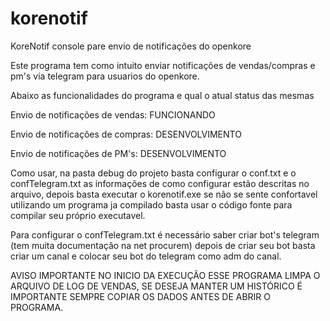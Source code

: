 # korenotif
KoreNotif console pare envio de notificações do openkore

Este programa tem como intuito enviar notificações de vendas/compras e pm's via telegram para usuarios do openkore.

Abaixo as funcionalidades do programa e qual o atual status das mesmas

Envio de notificações de vendas: FUNCIONANDO

Envio de notificações de compras: DESENVOLVIMENTO

Envio de notificações de PM's: DESENVOLVIMENTO

Como usar, na pasta debug do projeto basta configurar o conf.txt e o confTelegram.txt as informações de como configurar estão descritas no arquivo, depois basta executar o korenotif.exe se não se sente confortavel utilizando um programa ja compilado basta usar o código fonte para compilar seu próprio executavel.

Para configurar o confTelegram.txt é necessário saber criar bot's telegram (tem muita documentação na net procurem) depois de criar seu bot basta criar um canal e colocar seu bot do telegram como adm do canal.

AVISO IMPORTANTE NO INICIO DA EXECUÇÃO ESSE PROGRAMA LIMPA O ARQUIVO DE LOG DE VENDAS, SE DESEJA MANTER UM HISTÓRICO É IMPORTANTE SEMPRE COPIAR OS DADOS ANTES DE ABRIR O PROGRAMA.
